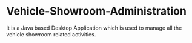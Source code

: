 # Vehicle-Showroom-Administration
It is a Java based Desktop Application which is used to manage all the vehicle showroom related activities.
